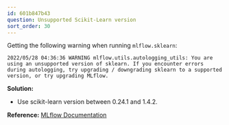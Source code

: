 ```yaml
---
id: 601b847b43
question: Unsupported Scikit-Learn version
sort_order: 30
---
```


Getting the following warning when running `mlflow.sklearn`:

```
2022/05/28 04:36:36 WARNING mlflow.utils.autologging_utils: You are using an unsupported version of sklearn. If you encounter errors during autologging, try upgrading / downgrading sklearn to a supported version, or try upgrading MLflow.
```

**Solution:**

- Use scikit-learn version between 0.24.1 and 1.4.2.

**Reference:** [MLflow Documentation](https://www.mlflow.org/docs/latest/python_api/mlflow.sklearn.html)